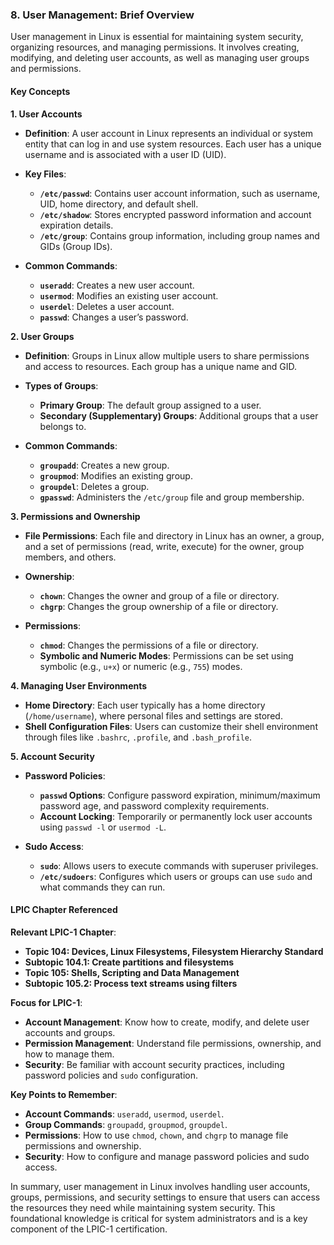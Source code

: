 ### 8. User Management: Brief Overview

User management in Linux is essential for maintaining system security, organizing resources, and managing permissions. It involves creating, modifying, and deleting user accounts, as well as managing user groups and permissions.

#### Key Concepts

**1. User Accounts**

- **Definition**: A user account in Linux represents an individual or system entity that can log in and use system resources. Each user has a unique username and is associated with a user ID (UID).

- **Key Files**:
  - **`/etc/passwd`**: Contains user account information, such as username, UID, home directory, and default shell.
  - **`/etc/shadow`**: Stores encrypted password information and account expiration details.
  - **`/etc/group`**: Contains group information, including group names and GIDs (Group IDs).

- **Common Commands**:
  - **`useradd`**: Creates a new user account.
  - **`usermod`**: Modifies an existing user account.
  - **`userdel`**: Deletes a user account.
  - **`passwd`**: Changes a user’s password.

**2. User Groups**

- **Definition**: Groups in Linux allow multiple users to share permissions and access to resources. Each group has a unique name and GID.

- **Types of Groups**:
  - **Primary Group**: The default group assigned to a user.
  - **Secondary (Supplementary) Groups**: Additional groups that a user belongs to.

- **Common Commands**:
  - **`groupadd`**: Creates a new group.
  - **`groupmod`**: Modifies an existing group.
  - **`groupdel`**: Deletes a group.
  - **`gpasswd`**: Administers the `/etc/group` file and group membership.

**3. Permissions and Ownership**

- **File Permissions**: Each file and directory in Linux has an owner, a group, and a set of permissions (read, write, execute) for the owner, group members, and others.

- **Ownership**:
  - **`chown`**: Changes the owner and group of a file or directory.
  - **`chgrp`**: Changes the group ownership of a file or directory.

- **Permissions**:
  - **`chmod`**: Changes the permissions of a file or directory.
  - **Symbolic and Numeric Modes**: Permissions can be set using symbolic (e.g., `u+x`) or numeric (e.g., `755`) modes.

**4. Managing User Environments**

- **Home Directory**: Each user typically has a home directory (`/home/username`), where personal files and settings are stored.
- **Shell Configuration Files**: Users can customize their shell environment through files like `.bashrc`, `.profile`, and `.bash_profile`.

**5. Account Security**

- **Password Policies**:
  - **`passwd` Options**: Configure password expiration, minimum/maximum password age, and password complexity requirements.
  - **Account Locking**: Temporarily or permanently lock user accounts using `passwd -l` or `usermod -L`.

- **Sudo Access**:
  - **`sudo`**: Allows users to execute commands with superuser privileges.
  - **`/etc/sudoers`**: Configures which users or groups can use `sudo` and what commands they can run.

#### LPIC Chapter Referenced

**Relevant LPIC-1 Chapter**:
- **Topic 104: Devices, Linux Filesystems, Filesystem Hierarchy Standard**
- **Subtopic 104.1: Create partitions and filesystems**
- **Topic 105: Shells, Scripting and Data Management**
- **Subtopic 105.2: Process text streams using filters**

**Focus for LPIC-1**:
- **Account Management**: Know how to create, modify, and delete user accounts and groups.
- **Permission Management**: Understand file permissions, ownership, and how to manage them.
- **Security**: Be familiar with account security practices, including password policies and `sudo` configuration.

**Key Points to Remember**:
- **Account Commands**: `useradd`, `usermod`, `userdel`.
- **Group Commands**: `groupadd`, `groupmod`, `groupdel`.
- **Permissions**: How to use `chmod`, `chown`, and `chgrp` to manage file permissions and ownership.
- **Security**: How to configure and manage password policies and sudo access.

In summary, user management in Linux involves handling user accounts, groups, permissions, and security settings to ensure that users can access the resources they need while maintaining system security. This foundational knowledge is critical for system administrators and is a key component of the LPIC-1 certification.